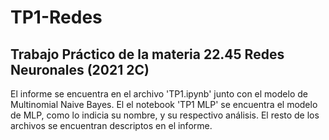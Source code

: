 # TP1-Redes
Trabajo Práctico de la materia 22.45 Redes Neuronales (2021 2C)
-----------------------------------------------------------------

El informe se encuentra en el archivo 'TP1.ipynb' junto con el modelo de Multinomial Naive Bayes. El el notebook 'TP1 MLP' se encuentra el modelo de MLP, como lo indicia su nombre, y su respectivo análisis. El resto de los archivos se encuentran descriptos en el informe.
